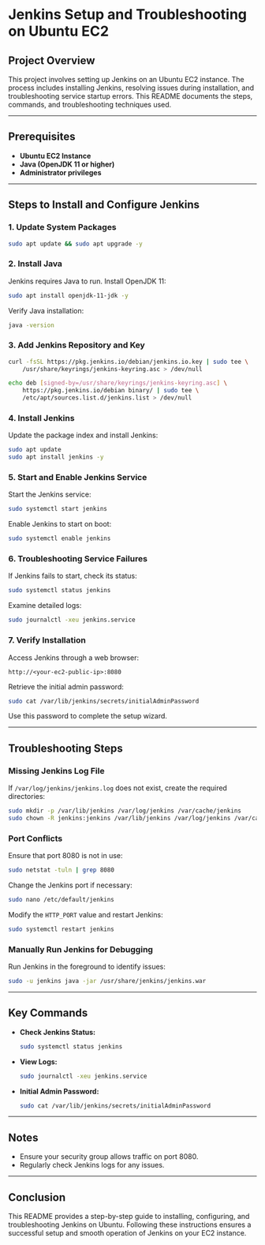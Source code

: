 # Jenkins Setup and Troubleshooting on Ubuntu EC2

## Project Overview
This project involves setting up Jenkins on an Ubuntu EC2 instance. The process includes installing Jenkins, resolving issues during installation, and troubleshooting service startup errors. This README documents the steps, commands, and troubleshooting techniques used.

---

## Prerequisites
- **Ubuntu EC2 Instance**
- **Java (OpenJDK 11 or higher)**
- **Administrator privileges**

---

## Steps to Install and Configure Jenkins

### 1. Update System Packages
```bash
sudo apt update && sudo apt upgrade -y
```

### 2. Install Java
Jenkins requires Java to run. Install OpenJDK 11:
```bash
sudo apt install openjdk-11-jdk -y
```
Verify Java installation:
```bash
java -version
```

### 3. Add Jenkins Repository and Key
```bash
curl -fsSL https://pkg.jenkins.io/debian/jenkins.io.key | sudo tee \
    /usr/share/keyrings/jenkins-keyring.asc > /dev/null

echo deb [signed-by=/usr/share/keyrings/jenkins-keyring.asc] \
    https://pkg.jenkins.io/debian binary/ | sudo tee \
    /etc/apt/sources.list.d/jenkins.list > /dev/null
```

### 4. Install Jenkins
Update the package index and install Jenkins:
```bash
sudo apt update
sudo apt install jenkins -y
```

### 5. Start and Enable Jenkins Service
Start the Jenkins service:
```bash
sudo systemctl start jenkins
```
Enable Jenkins to start on boot:
```bash
sudo systemctl enable jenkins
```

### 6. Troubleshooting Service Failures
If Jenkins fails to start, check its status:
```bash
sudo systemctl status jenkins
```
Examine detailed logs:
```bash
sudo journalctl -xeu jenkins.service
```

### 7. Verify Installation
Access Jenkins through a web browser:
```
http://<your-ec2-public-ip>:8080
```
Retrieve the initial admin password:
```bash
sudo cat /var/lib/jenkins/secrets/initialAdminPassword
```
Use this password to complete the setup wizard.

---

## Troubleshooting Steps

### Missing Jenkins Log File
If `/var/log/jenkins/jenkins.log` does not exist, create the required directories:
```bash
sudo mkdir -p /var/lib/jenkins /var/log/jenkins /var/cache/jenkins
sudo chown -R jenkins:jenkins /var/lib/jenkins /var/log/jenkins /var/cache/jenkins
```

### Port Conflicts
Ensure that port 8080 is not in use:
```bash
sudo netstat -tuln | grep 8080
```
Change the Jenkins port if necessary:
```bash
sudo nano /etc/default/jenkins
```
Modify the `HTTP_PORT` value and restart Jenkins:
```bash
sudo systemctl restart jenkins
```

### Manually Run Jenkins for Debugging
Run Jenkins in the foreground to identify issues:
```bash
sudo -u jenkins java -jar /usr/share/jenkins/jenkins.war
```

---

## Key Commands
- **Check Jenkins Status:**
  ```bash
  sudo systemctl status jenkins
  ```
- **View Logs:**
  ```bash
  sudo journalctl -xeu jenkins.service
  ```
- **Initial Admin Password:**
  ```bash
  sudo cat /var/lib/jenkins/secrets/initialAdminPassword
  ```

---

## Notes
- Ensure your security group allows traffic on port 8080.
- Regularly check Jenkins logs for any issues.

---

## Conclusion
This README provides a step-by-step guide to installing, configuring, and troubleshooting Jenkins on Ubuntu. Following these instructions ensures a successful setup and smooth operation of Jenkins on your EC2 instance.
